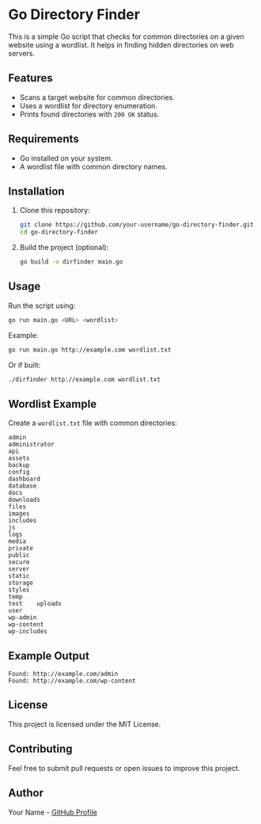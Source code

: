 # Go Directory Finder

This is a simple Go script that checks for common directories on a given website using a wordlist. It helps in finding hidden directories on web servers.

## Features
- Scans a target website for common directories.
- Uses a wordlist for directory enumeration.
- Prints found directories with `200 OK` status.

## Requirements
- Go installed on your system.
- A wordlist file with common directory names.

## Installation
1. Clone this repository:
   ```sh
   git clone https://github.com/your-username/go-directory-finder.git
   cd go-directory-finder
   ```
2. Build the project (optional):
   ```sh
   go build -o dirfinder main.go
   ```

## Usage
Run the script using:
```sh
go run main.go <URL> <wordlist>
```
Example:
```sh
go run main.go http://example.com wordlist.txt
```
Or if built:
```sh
./dirfinder http://example.com wordlist.txt
```

## Wordlist Example
Create a `wordlist.txt` file with common directories:
```
admin
administrator
api
assets
backup
config
dashboard
database
docs
downloads
files
images
includes
js
logs
media
private
public
secure
server
static
storage
styles
temp
test	uploads
user
wp-admin
wp-content
wp-includes
```

## Example Output
```
Found: http://example.com/admin
Found: http://example.com/wp-content
```

## License
This project is licensed under the MIT License.

## Contributing
Feel free to submit pull requests or open issues to improve this project.

## Author
Your Name - [GitHub Profile](https://github.com/your-username/)

